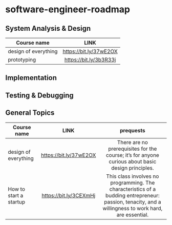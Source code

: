 # software-engineer-roadmap


## System Analysis & Design
| Course name | LINK |
|----------|:-------------:|
| design of everything |  https://bit.ly/37wE2OX |
| prototyping |    https://bit.ly/3b3R33j   

## Implementation

## Testing & Debugging

## General Topics
| Course name | LINK | prequests
|----------|:-------------:|:-------------------:|
| design of everything |  https://bit.ly/37wE2OX | There are no prerequisites for the course; it’s for anyone curious about basic design principles.
| How to start a startup |  https://bit.ly/3CEXmHj | This class involves no programming. The characteristics of a budding entrepreneur: passion, tenacity, and a willingness to work hard, are essential.


